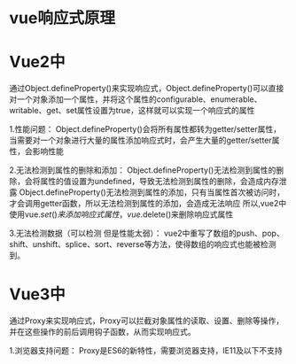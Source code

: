 # vue响应式原理

# Vue2中
通过Object.defineProperty()来实现响应式，Object.defineProperty()可以直接对一个对象添加一个属性，并将这个属性的configurable、enumerable、writable、get、set属性设置为true，这样就可以实现一个响应式的属性

1.性能问题：
Object.defineProperty()会将所有属性都转为getter/setter属性，当需要对一个对象进行大量的属性添加响应式时，会产生大量的getter/setter属性，会影响性能

2.无法检测到属性的删除和添加：
Object.defineProperty()无法检测到属性的删除，会将属性的值设置为undefined，导致无法检测到属性的删除，会造成内存泄露
Object.defineProperty()无法检测到属性的添加，只有当属性首次被访问时，才会调用getter函数，所以无法检测到属性的添加，会造成无法响应
所以,vue2中使用vue.$set()来添加响应式属性，vue.$delete()来删除响应式属性

3.无法检测数据（可以检测 但是性能太弱）：
vue2中重写了数组的push、pop、shift、unshift、splice、sort、reverse等方法，使得数组的响应式也能被检测到。


# Vue3中
通过Proxy来实现响应式，Proxy可以拦截对象属性的读取、设置、删除等操作，并在这些操作的前后调用钩子函数，从而实现响应式。

1.浏览器支持问题：
Proxy是ES6的新特性，需要浏览器支持，IE11及以下不支持

